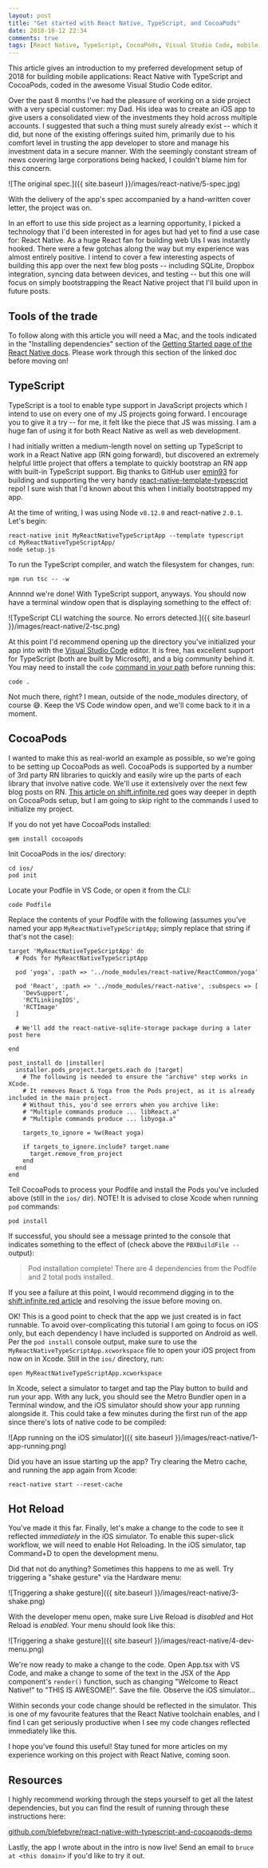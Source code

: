 ```yaml
---
layout: post
title: "Get started with React Native, TypeScript, and CocoaPods"
date: 2018-10-12 22:34
comments: true
tags: [React Native, TypeScript, CocoaPods, Visual Studio Code, mobile, apps]
---
```

This article gives an introduction to my preferred development setup of 2018 for building mobile applications: React Native with TypeScript and CocoaPods, coded in the awesome Visual Studio Code editor.

Over the past 8 months I've had the pleasure of working on a side project with a very special customer: my Dad. His idea was to create an iOS app to give users a consolidated view of the investments they hold across multiple accounts. I suggested that such a thing must surely already exist -- which it did, but none of the existing offerings suited him, primarily due to his comfort level in trusting the app developer to store and manage his investment data in a secure manner. With the seemingly constant stream of news covering large corporations being hacked, I couldn't blame him for this concern. 

![The original spec.]({{ site.baseurl }}/images/react-native/5-spec.jpg)

With the delivery of the app's spec accompanied by a hand-written cover letter, the project was on.

In an effort to use this side project as a learning opportunity, I picked a technology that I'd been interested in for ages but had yet to find a use case for: React Native. As a huge React fan for building web UIs I was instantly hooked. There were a few gotchas along the way but my experience was almost entirely positive. I intend to cover a few interesting aspects of building this app over the next few blog posts -- including SQLite, Dropbox integration, syncing data between devices, and testing -- but this one will focus on simply bootstrapping the React Native project that I'll build upon in future posts. 


## Tools of the trade

To follow along with this article you will need a Mac, and the tools indicated in the "Installing dependencies" section of the [Getting Started page of the React Native docs](https://facebook.github.io/react-native/docs/getting-started.html#installing-dependencies). Please work through this section of the linked doc before moving on!


## TypeScript

TypeScript is a tool to enable type support in JavaScript projects which I intend to use on every one of my JS projects going forward. I encourage you to give it a try -- for me, it felt like the piece that JS was missing. I am a huge fan of using it for both React Native as well as web development.

I had initially written a medium-length novel on setting up TypeScript to work in a React Native app (RN going forward), but discovered an extremely helpful little project that offers a template to quickly bootstrap an RN app with built-in TypeScript support. Big thanks to GitHub user [emin93](https://github.com/emin93) for building and supporting the very handy [react-native-template-typescript](https://github.com/emin93/react-native-template-typescript) repo! I sure wish that I'd known about this when I initially bootstrapped my app.

At the time of writing, I was using Node `v8.12.0` and react-native `2.0.1`. Let's begin:

    react-native init MyReactNativeTypeScriptApp --template typescript
    cd MyReactNativeTypeScriptApp/
    node setup.js

To run the TypeScript compiler, and watch the filesystem for changes, run:

    npm run tsc -- -w

Annnnd we're done! With TypeScript support, anyways. You should now have a terminal window open that is displaying something to the effect of:

![TypeScript CLI watching the source. No errors detected.]({{ site.baseurl }}/images/react-native/2-tsc.png)

At this point I'd recommend opening up the directory you've initialized your app into with the [Visual Studio Code]() editor. It is free, has excellent support for TypeScript (both are built by Microsoft), and a big community behind it. You may need to install the `code` [command in your path](https://code.visualstudio.com/docs/setup/mac#_launching-from-the-command-line) before running this:

    code .

Not much there, right? I mean, outside of the node_modules directory, of course 😅. Keep the VS Code window open, and we'll come back to it in a moment.


## CocoaPods

I wanted to make this as real-world an example as possible, so we're going to be setting up CocoaPods as well. CocoaPods is supported by a number of 3rd party RN libraries to quickly and easily wire up the parts of each library that involve native code. We'll use it extensively over the next few blog posts on RN. [This article on shift.infinite.red](https://shift.infinite.red/beginner-s-guide-to-using-cocoapods-with-react-native-46cb4d372995) goes way deeper in depth on CocoaPods setup, but I am going to skip right to the commands I used to initialize my project.

If you do not yet have CocoaPods installed:

    gem install cocoapods

Init CocoaPods in the ios/ directory:

    cd ios/
    pod init

Locate your Podfile in VS Code, or open it from the CLI:

    code Podfile

Replace the contents of your Podfile with the following (assumes you've named your app `MyReactNativeTypeScriptApp`; simply replace that string if that's not the case):

```
target 'MyReactNativeTypeScriptApp' do
  # Pods for MyReactNativeTypeScriptApp

  pod 'yoga', :path => '../node_modules/react-native/ReactCommon/yoga'

  pod 'React', :path => '../node_modules/react-native', :subspecs => [
    'DevSupport',
    'RCTLinkingIOS',
    'RCTImage'
  ]
  
  # We'll add the react-native-sqlite-storage package during a later post here

end

post_install do |installer|
  installer.pods_project.targets.each do |target|
    # The following is needed to ensure the "archive" step works in XCode.
    # It removes React & Yoga from the Pods project, as it is already included in the main project.
    # Without this, you'd see errors when you archive like:
    # "Multiple commands produce ... libReact.a"
    # "Multiple commands produce ... libyoga.a"

    targets_to_ignore = %w(React yoga)
    
    if targets_to_ignore.include? target.name
      target.remove_from_project
    end
  end
end

```

Tell CocoaPods to process your Podfile and install the Pods you've included above (still in the `ios/` dir). NOTE! It is advised to close Xcode when running `pod` commands:

    pod install

If successful, you should see a message printed to the console that indicates something to the effect of (check above the `PBXBuildFile --` output):

> Pod installation complete! There are 4 dependencies from the Podfile and 2 total pods installed.

If you see a failure at this point, I would recommend digging in to the [shift.infinite.red article](https://shift.infinite.red/beginner-s-guide-to-using-cocoapods-with-react-native-46cb4d372995) and resolving the issue before moving on.

<!-- 

At the time of writing, [facebook/react-native/issues/21310](https://github.com/facebook/react-native/issues/21310) was open which meant that I had to add `@babel/runtime` via npm to enable the RN Metro bundler to correctly create an app bundle:

    npm install --save-dev @babel/runtime

-->

OK! This is a good point to check that the app we just created is in fact runnable. To avoid over-complicating this tutorial I am going to focus on iOS only, but each dependency I have included is supported on Android as well. Per the `pod install` console output, make sure to use the `MyReactNativeTypeScriptApp.xcworkspace` file to open your iOS project from now on in Xcode. Still in the `ios/` directory, run:

    open MyReactNativeTypeScriptApp.xcworkspace

In Xcode, select a simulator to target and tap the Play button to build and run your app. With any luck, you should see the Metro Bundler open in a Terminal window, and the iOS simulator should show your app running alongside it. This could take a few minutes during the first run of the app since there's lots of native code to be compiled:

![App running on the iOS simulator]({{ site.baseurl }}/images/react-native/1-app-running.png)

Did you have an issue starting up the app? Try clearing the Metro cache, and running the app again from Xcode:

    react-native start --reset-cache


## Hot Reload

You've made it this far. Finally, let's make a change to the code to see it reflected _immediately_ in the iOS simulator. To enable this super-slick workflow, we will need to enable Hot Reloading. In the iOS simulator, tap Command+D to open the development menu.

Did that not do anything? Sometimes this happens to me as well. Try triggering a "shake gesture" via the Hardware menu:

![Triggering a shake gesture]({{ site.baseurl }}/images/react-native/3-shake.png)

With the developer menu open, make sure Live Reload is _disabled_ and Hot Reload is _enabled_. Your menu should look like this:

![Triggering a shake gesture]({{ site.baseurl }}/images/react-native/4-dev-menu.png)

We're now ready to make a change to the code. Open App.tsx with VS Code, and make a change to some of the text in the JSX of the App component's `render()` function, such as changing "Welcome to React Native!" to "THIS IS AWESOME!". Save the file. Observe the iOS simulator...

Within seconds your code change should be reflected in the simulator. This is one of my favourite features that the React Native toolchain enables, and I find I can get seriously productive when I see my code changes reflected immediately like this. 

I hope you've found this useful! Stay tuned for more articles on my experience working on this project with React Native, coming soon.


## Resources

I highly recommend working through the steps yourself to get all the latest dependencies, but you can find the result of running through these instructions here:

[github.com/blefebvre/react-native-with-typescript-and-cocoapods-demo](https://github.com/blefebvre/react-native-with-typescript-and-cocoapods-demo)

Lastly, the app I wrote about in the intro is now live! Send an email to `bruce at <this domain>` if you'd like to try it out.
